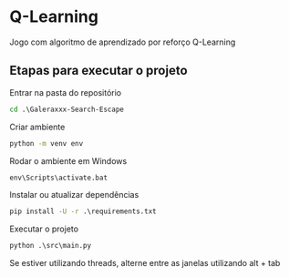 # Q-Learning
Jogo com algoritmo de aprendizado por reforço Q-Learning

## Etapas para executar o projeto


 Entrar na pasta do repositório
 ```cmd
 cd .\Galeraxxx-Search-Escape
 ```
 Criar ambiente
 ```cmd
 python -m venv env
 ```
Rodar o ambiente em Windows
```cmd
env\Scripts\activate.bat
```
  Instalar ou atualizar dependências
```cmd
pip install -U -r .\requirements.txt
```
Executar o projeto
```cmd 
python .\src\main.py
```

Se estiver utilizando threads, alterne entre as janelas utilizando alt + tab

